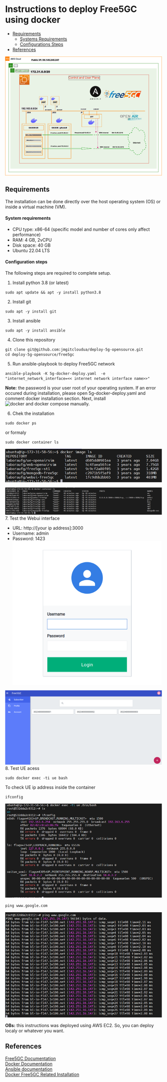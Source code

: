 # Instructions to deploy Free5GC using docker
- [Requirements](#requirements)
    - [Systems Requirements](#system-requirements)
    - [Configurations Steps](#configuration-steps)
- [References](#references)

![](./images/diagram-docker-free5gc-deploy.png)
## Requirements
The installation can be done directly over the host operating system (OS) or inside a virtual machine (VM).

#### System requirements

- CPU type: x86-64 (specific model and number of cores only affect performance)
- RAM: 4 GB, 2vCPU
- Disk space: 40 GB
- Ubuntu 22.04 LTS

#### Configuration steps
The following steps are required to complete setup.

1. Install python 3.8 (or latest)
```
sudo apt update && apt -y install python3.8
```
2. Install git
```
sudo apt -y install git
```
3. Install ansible
```
sudo apt -y install ansible
```
4. Clone this repository
```
git clone git@github.com:jmgitcloudua/deploy-5g-opensource.git
cd deploy-5g-opensource/free5gc
```
5. Run ansible-playbook to deploy Free5GC network
```
ansible-playbook -K 5g-docker-deploy.yaml  -e  "internet_network_interface=<< internet network interface name>>"
```
**Note:** the password is your user root of your operating system.  If an error occured during installation, please open 5g-docker-deploy.yaml and comment docker installation section. Next, install ![docker and docker compose](https://docs.docker.com/desktop/install/ubuntu/) manually.

6. Chek the installation
```
sudo docker ps 
``` 
or formaly
```
sudo docker container ls 
``` 
![docker image ls](./images/BII-aws-free5gc-docker-image-ls.png)

![docker ps](./images/BII-aws-free5gc-docker-container-ls.png)
7. Test the Webui interface
 - URL: http://[your ip address]:3000
 - Username: admin
 - Password: 1423
 ![Free5GC Webui Login](./images/BII-aws-free5gc-login-webui.png)

 ![Free5GC Dashboard](./images/BII-aws-free5gc-webui.png)
 8. Test UE acess
 ```
 sudo docker exec -ti ue bash
 ```
 To check UE ip address inside the container
 ```
 ifconfig
 ```
 ![ifconfig](./images/BII-aws-free5gc-docker--oatun-uem1-interface.png)
 
 ```
 ping www.google.com
 ```
![](./images/BII-aws-free5gc-docker--oatun-uem1-test-ping.png)

**OBs:** this instructions was deployed using AWS EC2. So, you can deploy localy or whatever you want.

## References
[Free5GC Documentation](https://free5gc.org/) <br>
[Docker Documentation](https://docs.docker.com/engine/install/ubuntu/) <br>
[Ansible documentation](https://docs.ansible.com/ansible/latest/installation_guide/intro_installation.html#installing-and-upgrading-ansible) <br>
[Docker Free5GC Related Installation](https://github.com/Edwin-programmer/Project5G-ansible-deployment/tree/main/Docker%20deployment)